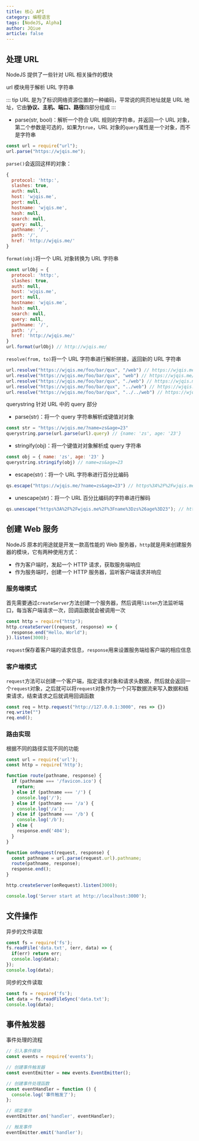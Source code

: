 ```yaml
---
title: 核心 API
category: 编程语言
tags: [NodeJS, Alpha]
author: JQiue
article: false
---
```


## 处理 URL

NodeJS 提供了一些针对 URL 相关操作的模块

url 模块用于解析 URL 字符串

::: tip
URL 是为了标识网络资源位置的一种编码，平常说的网页地址就是 URL 地址，它由**协议、主机、端口、路径**四部分组成
:::

+ parse(str, bool)：解析一个符合 URL 规则的字符串，并返回一个 URL 对象，第二个参数是可选的，如果为`true`，URL 对象的`query`属性是一个对象，而不是字符串

```js
const url = require("url");
url.parse("https://wjqis.me");
```

`parse()`会返回这样的对象：

```js
{
  protocol: 'http:',
  slashes: true,
  auth: null,
  host: 'wjqis.me',
  port: null,
  hostname: 'wjqis.me',
  hash: null,
  search: null,
  query: null,
  pathname: '/',
  path: '/',
  href: 'http://wjqis.me/'
}
```

`format(obj)`将一个 URL 对象转换为 URL 字符串

```js
const urlObj = {
  protocol: 'http:',
  slashes: true,
  auth: null,
  host: 'wjqis.me',
  port: null,
  hostname: 'wjqis.me',
  hash: null,
  search: null,
  query: null,
  pathname: '/',
  path: '/',
  href: 'http://wjqis.me/'
}
url.format(urlObj) // http://wjqis.me/
```

`resolve(from, to)`将一个 URL 字符串进行解析拼接，返回新的 URL 字符串

```js
url.resolve("https://wjqis.me/foo/bar/qux", "/web") // https://wjqis.me/web
url.resolve("https://wjqis.me/foo/bar/qux", "web") // https://wjqis.me/foo/bar/web
url.resolve("https://wjqis.me/foo/bar/qux", "./web") // https://wjqis.me/foo/bar/web
url.resolve("https://wjqis.me/foo/bar/qux", "../web") // https://wjqis.me/foo/web
url.resolve("https://wjqis.me/foo/bar/qux", "../../web") // https://wjqis.me/web
```

querystring 针对 URL 中的 query 部分

+ parse(str)：将一个 query 字符串解析成键值对对象

```js
const str = "https://wjqis.me/?name=zs&age=23"
querystring.parse(url.parse(url).query) // {name: 'zs', age: '23'}
```

+ stringify(obj)：将一个键值对对象解析成 query 字符串

```js
const obj = { name: 'zs', age: '23' }
querystring.stringify(obj) // name=zs&age=23
```

+ escape(str)：将一个 URL 字符串进行百分比编码

```js
qs.escape("https://wjqis.me/?name=zs&age=23") // https%3A%2F%2Fwjqis.me%2F%3Fname%3Dzs%26age%3D23
```

+ unescape(str)：将一个 URL 百分比编码的字符串进行解码

```js
qs.unescape("https%3A%2F%2Fwjqis.me%2F%3Fname%3Dzs%26age%3D23"); // https://wjqis.me/?name=zs&age=23
```

## 创建 Web 服务

NodeJS 原本的用途就是开发一款高性能的 Web 服务器，`http`就是用来创建服务器的模块，它有两种使用方式：

+ 作为客户端时，发起一个 HTTP 请求，获取服务端响应
+ 作为服务端时，创建一个 HTTP 服务器，监听客户端请求并响应

### 服务端模式

首先需要通过`createServer`方法创建一个服务器，然后调用`listen`方法监听端口，每当客户端请求一次，回调函数就会被调用一次

```js
const http = require("http");
http.createServer((request, response) => {
  response.end("Hello，World");
}).listen(3000);
```

`request`保存着客户端的请求信息，`response`用来设置服务端给客户端的相应信息

### 客户端模式

`request`方法可以创建一个客户端，指定请求对象和请求头数据，然后就会返回一个`request`对象，之后就可以将`request`对象作为一个只写数据流来写入数据和结束请求，结束请求之后就调用回调函数

```js
const req = http.request("http://127.0.0.1:3000", res => {})
req.write("")
req.end();
```

### 路由实现

根据不同的路径实现不同的功能

```js
const url = require('url');
const http = require('http');

function route(pathname, response) {
  if (pathname === '/favicon.ico') {
    return;
  } else if (pathname === '/') {
    console.log('/');
  } else if (pathname === '/a') {
    console.log('/a');
  } else if (pathname === '/b') {
    console.log('/b');
  } else {
    response.end('404');
  }
}

function onRequest(request, response) {
  const pathname = url.parse(request.url).pathname;
  route(pathname, response);
  response.end();
}

http.createServer(onRequest).listen(3000);

console.log('Server start at http://localhost:3000');
```

## 文件操作

异步的文件读取

```js
const fs = require('fs');
fs.readFile('data.txt', (err, data) => {
  if(err) return err;
  console.log(data);
});
console.log(data);
```

同步的文件读取

```js
const fs = require('fs');
let data = fs.readFileSync('data.txt');
console.log(data);
```

## 事件触发器

事件处理的流程

```js
// 引入事件模块
const events = require('events');

// 创建事件触发器
const eventEmitter = new events.EventEmitter();

// 创建事件处理函数
const eventHandler = function () {
  console.log('事件触发了');  
};

// 绑定事件
eventEmitter.on('handler', eventHandler);

// 触发事件
eventEmitter.emit('handler');
```
